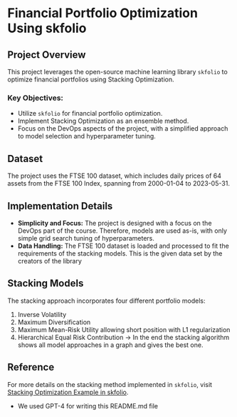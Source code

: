 # Financial Portfolio Optimization Using skfolio

## Project Overview
This project leverages the open-source machine learning library `skfolio` to optimize financial portfolios using Stacking Optimization. 

### Key Objectives:
- Utilize `skfolio` for financial portfolio optimization.
- Implement Stacking Optimization as an ensemble method.
- Focus on the DevOps aspects of the project, with a simplified approach to model selection and hyperparameter tuning.

## Dataset
The project uses the FTSE 100 dataset, which includes daily prices of 64 assets from the FTSE 100 Index, spanning from 2000-01-04 to 2023-05-31.

## Implementation Details
- **Simplicity and Focus:** The project is designed with a focus on the DevOps part of the course. Therefore, models are used as-is, with only simple grid search tuning of hyperparameters.
- **Data Handling:** The FTSE 100 dataset is loaded and processed to fit the requirements of the stacking models. This is the given data set by the creators of the library

## Stacking Models
The stacking approach incorporates four different portfolio models:
1. Inverse Volatility
2. Maximum Diversification
3. Maximum Mean-Risk Utility allowing short position with L1 regularization
4. Hierarchical Equal Risk Contribution
-> In the end the stacking algorithm shows all model approaches in a graph and gives the best one.

## Reference
For more details on the stacking method implemented in `skfolio`, visit [Stacking Optimization Example in skfolio](https://skfolio.org/auto_examples/6_ensemble/plot_1_stacking.html#sphx-glr-auto-examples-6-ensemble-plot-1-stacking-py).
- We used GPT-4 for writing this README.md file
